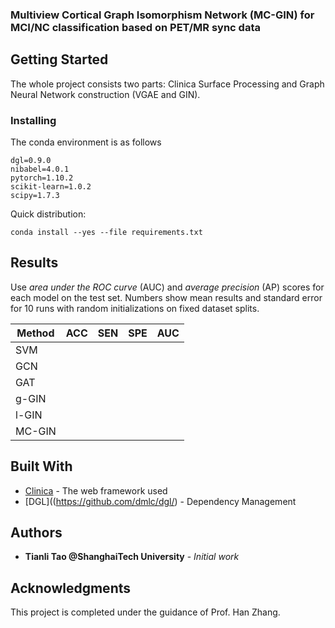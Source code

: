 ### Multiview Cortical Graph Isomorphism Network (MC-GIN) for MCI/NC classification based on PET/MR sync data


## Getting Started

The whole project consists two parts: Clinica Surface Processing and Graph Neural Network construction (VGAE and GIN).



### Installing
The conda environment is as follows

```
dgl=0.9.0
nibabel=4.0.1
pytorch=1.10.2
scikit-learn=1.0.2
scipy=1.7.3
```
Quick distribution: 

```
conda install --yes --file requirements.txt
```

## Results

Use *area under the ROC curve* (AUC) and *average precision* (AP) scores for each model on the test set. Numbers show mean results and standard error for 10 runs with random initializations on fixed dataset splits.


| Method | ACC  | SEN  | SPE  | AUC  |
| ------ | ---- | ---- | ---- | ---- |
| SVM    |      |      |      |      |
| GCN    |      |      |      |      |
| GAT    |      |      |      |      |
| g-GIN  |      |      |      |      |
| l-GIN  |      |      |      |      |
| MC-GIN |      |      |      |      |




## Built With

* [Clinica](http://www.clinica.run/) - The web framework used
* [DGL]((https://github.com/dmlc/dgl/) - Dependency Management


## Authors

* **Tianli Tao @ShanghaiTech University** - *Initial work* 


## Acknowledgments

This project is completed under the guidance of Prof. Han Zhang.
